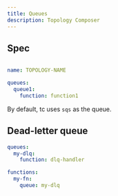 ```yaml
---
title: Queues
description: Topology Composer
---
```


## Spec

```yaml

name: TOPOLOGY-NAME

queues:
  queue1:
    function: function1
```

By default, tc uses `sqs` as the queue.

## Dead-letter queue

```yaml
queues:
  my-dlq:
    function: dlq-handler

functions:
  my-fn:
    queue: my-dlq

```
